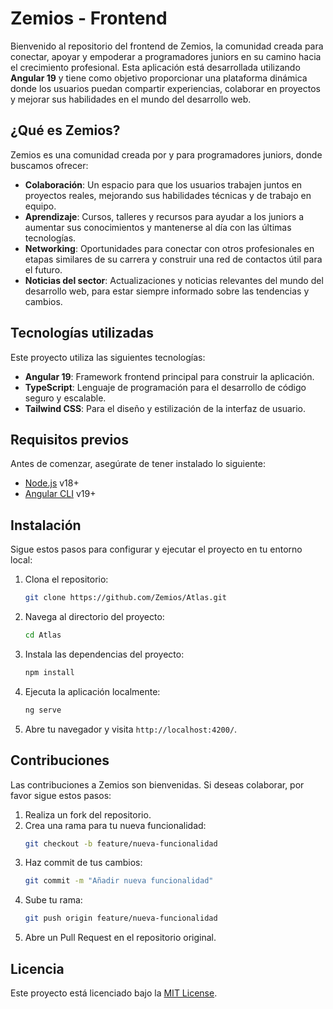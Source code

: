 # Zemios - Frontend

Bienvenido al repositorio del frontend de Zemios, la comunidad creada para conectar, apoyar y empoderar a programadores juniors en su camino hacia el crecimiento profesional. Esta aplicación está desarrollada utilizando **Angular 19** y tiene como objetivo proporcionar una plataforma dinámica donde los usuarios puedan compartir experiencias, colaborar en proyectos y mejorar sus habilidades en el mundo del desarrollo web.

## ¿Qué es Zemios?

Zemios es una comunidad creada por y para programadores juniors, donde buscamos ofrecer:

- **Colaboración**: Un espacio para que los usuarios trabajen juntos en proyectos reales, mejorando sus habilidades técnicas y de trabajo en equipo.
- **Aprendizaje**: Cursos, talleres y recursos para ayudar a los juniors a aumentar sus conocimientos y mantenerse al día con las últimas tecnologías.
- **Networking**: Oportunidades para conectar con otros profesionales en etapas similares de su carrera y construir una red de contactos útil para el futuro.
- **Noticias del sector**: Actualizaciones y noticias relevantes del mundo del desarrollo web, para estar siempre informado sobre las tendencias y cambios.

## Tecnologías utilizadas

Este proyecto utiliza las siguientes tecnologías:

- **Angular 19**: Framework frontend principal para construir la aplicación.
- **TypeScript**: Lenguaje de programación para el desarrollo de código seguro y escalable.
- **Tailwind CSS**: Para el diseño y estilización de la interfaz de usuario.

## Requisitos previos

Antes de comenzar, asegúrate de tener instalado lo siguiente:

- [Node.js](https://nodejs.org/) v18+
- [Angular CLI](https://angular.io/cli) v19+

## Instalación

Sigue estos pasos para configurar y ejecutar el proyecto en tu entorno local:

1. Clona el repositorio:
    ```bash
    git clone https://github.com/Zemios/Atlas.git
    ```

2. Navega al directorio del proyecto:
    ```bash
    cd Atlas
    ```

3. Instala las dependencias del proyecto:
    ```bash
    npm install
    ```

4. Ejecuta la aplicación localmente:
    ```bash
    ng serve
    ```

5. Abre tu navegador y visita `http://localhost:4200/`.

## Contribuciones

Las contribuciones a Zemios son bienvenidas. Si deseas colaborar, por favor sigue estos pasos:

1. Realiza un fork del repositorio.
2. Crea una rama para tu nueva funcionalidad:
    ```bash
    git checkout -b feature/nueva-funcionalidad
    ```
3. Haz commit de tus cambios:
    ```bash
    git commit -m "Añadir nueva funcionalidad"
    ```
4. Sube tu rama:
    ```bash
    git push origin feature/nueva-funcionalidad
    ```
5. Abre un Pull Request en el repositorio original.

## Licencia

Este proyecto está licenciado bajo la [MIT License](LICENSE).
